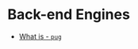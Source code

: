 # Back-end Engines

- [What is - <code>pug</code>](https://github.com/BekCodingAddict/Back-End/blob/master/engines/docs/Pug.md)
